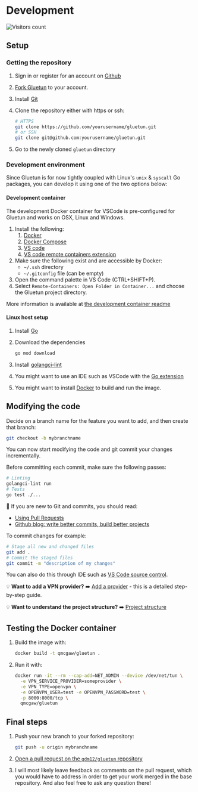 # Development

![Visitors count](https://visitor-badge.laobi.icu/badge?page_id=gluetun.contributing.development)

## Setup

### Getting the repository

1. Sign in or register for an account on [Github](https://github.com/)
1. [Fork Gluetun](https://github.com/qdm12/gluetun/fork) to your account.
1. Install [Git](https://git-scm.com/downloads)
1. Clone the repository either with https or ssh:

    ```sh
    # HTTPS
    git clone https://github.com/yourusername/gluetun.git
    # or SSH
    git clone git@github.com:yourusername/gluetun.git
    ```

1. Go to the newly cloned `gluetun` directory

### Development environment

Since Gluetun is for now tightly coupled with Linux's `unix` & `syscall` Go packages, you can develop it using one of the two options below:

#### Development container

The development Docker container for VSCode is pre-configured for Gluetun and works on OSX, Linux and Windows.

1. Install the following:
    1. [Docker](https://www.docker.com/products/docker-desktop/)
    1. [Docker Compose](https://docs.docker.com/compose/install/)
    1. [VS code](https://code.visualstudio.com/download)
    1. [VS code remote containers extension](https://marketplace.visualstudio.com/items?itemName=ms-vscode-remote.remote-containers)
1. Make sure the following exist and are accessible by Docker:
    - `~/.ssh` directory
    - `~/.gitconfig` file (can be empty)
1. Open the command palette in VS Code (CTRL+SHIFT+P).
1. Select `Remote-Containers: Open Folder in Container...` and choose the Gluetun project directory.

More information is available at [the development container readme](https://github.com/qdm12/gluetun/tree/master/.devcontainer#development-container)

#### Linux host setup

1. Install [Go](https://golang.org/dl/)
1. Download the dependencies

    ```sh
    go mod download
    ```

1. Install [golangci-lint](https://github.com/golangci/golangci-lint#install)
1. You might want to use an IDE such as VSCode with the [Go extension](https://marketplace.visualstudio.com/items?itemName=golang.go)
1. You might want to install [Docker](https://www.docker.com/products/docker-desktop/) to build and run the image.

## Modifying the code

Decide on a branch name for the feature you want to add, and then create that branch:

```sh
git checkout -b mybranchname
```

You can now start modifying the code and git commit your changes incrementally.

Before committing each commit, make sure the following passes:

```sh
# Linting
golangci-lint run
# Tests
go test ./...
```

💁 If you are new to Git and commits, you should read:

- [Using Pull Requests](https://help.github.com/articles/about-pull-requests/)
- [Github blog: write better commits, build better projects](https://github.blog/2022-06-30-write-better-commits-build-better-projects/)

To commit changes for example:

```sh
# Stage all new and changed files
git add .
# Commit the staged files
git commit -m "description of my changes"
```

You can also do this through IDE such as [VS Code source control](https://code.visualstudio.com/docs/editor/versioncontrol).

💡 **Want to add a VPN provider?** ➡️ [Add a provider](add-a-provider.md) - this is a detailed step-by-step guide.

💡 **Want to understand the project structure?** ➡️ [Project structure](project-structure.md)

## Testing the Docker container

1. Build the image with:

    ```sh
    docker build -t qmcgaw/gluetun .
    ```

1. Run it with:

    ```sh
    docker run -it --rm --cap-add=NET_ADMIN --device /dev/net/tun \
      -e VPN_SERVICE_PROVIDER=someprovider \
      -e VPN_TYPE=openvpn \
      -e OPENVPN_USER=test -e OPENVPN_PASSWORD=test \
      -p 8000:8000/tcp \
      qmcgaw/gluetun
    ```

## Final steps

1. Push your new branch to your forked repository:

    ```sh
    git push -u origin mybranchname
    ```

1. [Open a pull request on the `qdm12/gluetun` repository](https://github.com/qdm12/gluetun/compare)
1. I will most likely leave feedback as comments on the pull request, which you would have to address in order to get your work merged in the base repository. And also feel free to ask any question there!
